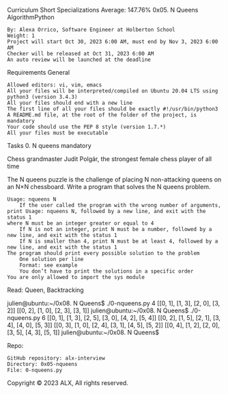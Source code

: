 

Curriculum
Short Specializations Average: 147.76%
0x05. N Queens
AlgorithmPython

    By: Alexa Orrico, Software Engineer at Holberton School
    Weight: 1
    Project will start Oct 30, 2023 6:00 AM, must end by Nov 3, 2023 6:00 AM
    Checker will be released at Oct 31, 2023 6:00 AM
    An auto review will be launched at the deadline

Requirements
General

    Allowed editors: vi, vim, emacs
    All your files will be interpreted/compiled on Ubuntu 20.04 LTS using python3 (version 3.4.3)
    All your files should end with a new line
    The first line of all your files should be exactly #!/usr/bin/python3
    A README.md file, at the root of the folder of the project, is mandatory
    Your code should use the PEP 8 style (version 1.7.*)
    All your files must be executable

Tasks
0. N queens
mandatory


Chess grandmaster Judit Polgár, the strongest female chess player of all time

The N queens puzzle is the challenge of placing N non-attacking queens on an N×N chessboard. Write a program that solves the N queens problem.

    Usage: nqueens N
        If the user called the program with the wrong number of arguments, print Usage: nqueens N, followed by a new line, and exit with the status 1
    where N must be an integer greater or equal to 4
        If N is not an integer, print N must be a number, followed by a new line, and exit with the status 1
        If N is smaller than 4, print N must be at least 4, followed by a new line, and exit with the status 1
    The program should print every possible solution to the problem
        One solution per line
        Format: see example
        You don’t have to print the solutions in a specific order
    You are only allowed to import the sys module

Read: Queen, Backtracking

julien@ubuntu:~/0x08. N Queens$ ./0-nqueens.py 4
[[0, 1], [1, 3], [2, 0], [3, 2]]
[[0, 2], [1, 0], [2, 3], [3, 1]]
julien@ubuntu:~/0x08. N Queens$ ./0-nqueens.py 6
[[0, 1], [1, 3], [2, 5], [3, 0], [4, 2], [5, 4]]
[[0, 2], [1, 5], [2, 1], [3, 4], [4, 0], [5, 3]]
[[0, 3], [1, 0], [2, 4], [3, 1], [4, 5], [5, 2]]
[[0, 4], [1, 2], [2, 0], [3, 5], [4, 3], [5, 1]]
julien@ubuntu:~/0x08. N Queens$ 

Repo:

    GitHub repository: alx-interview
    Directory: 0x05-nqueens
    File: 0-nqueens.py

Copyright © 2023 ALX, All rights reserved.

